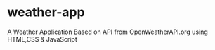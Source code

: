 # weather-app
A Weather Application Based on API from OpenWeatherAPI.org using HTML,CSS &amp; JavaScript
